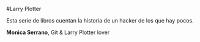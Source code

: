 
#Larry Plotter

Esta serie de libros cuentan la historia de un hacker de los que hay pocos.

**Monica Serrano**, Git & Larry Plotter lover

